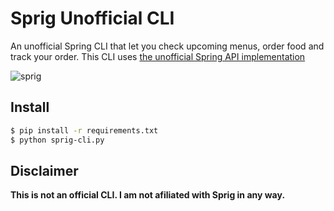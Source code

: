 # Sprig Unofficial CLI

An unofficial Spring CLI that let you check upcoming menus, order food
and track your order. This CLI uses [the unofficial Spring API implementation](https://github.com/Reflejo/pysprig)

![sprig](https://cloud.githubusercontent.com/assets/232113/20907698/a622d866-bb04-11e6-853f-a0e37529a36c.gif)

## Install

```bash
$ pip install -r requirements.txt
$ python sprig-cli.py
```

## Disclaimer

**This is not an official CLI. I am not afiliated with Sprig in any
way.**
